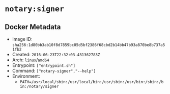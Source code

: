 # `notary:signer`

## Docker Metadata

- Image ID: `sha256:1d80bb3ab10f8d7859bc05d5bf2386f68cbd2b14bb47b93a870be8b737a51fb2`
- Created: `2016-06-23T22:32:03.431362783Z`
- Arch: `linux`/`amd64`
- Entrypoint: `["entrypoint.sh"]`
- Command: `["notary-signer","--help"]`
- Environment:
  - `PATH=/usr/local/sbin:/usr/local/bin:/usr/sbin:/usr/bin:/sbin:/bin:/notary/signer`

